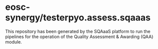 <!--
SPDX-FileCopyrightText: Copyright contributors to the Software Quality Assurance as a Service (SQAaaS) project <sqaaas@ibergrid.eu>

SPDX-License-Identifier: GPL-3.0-only
-->

# eosc-synergy/testerpyo.assess.sqaaas
This repository has been generated by the SQAaaS platform to run the pipelines
for the operation of the
Quality Assessment & Awarding (QAA)
module.